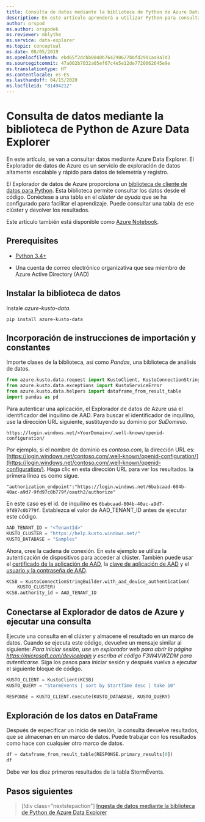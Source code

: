 ```yaml
---
title: Consulta de datos mediante la biblioteca de Python de Azure Data Explorer
description: En este artículo aprenderá a utilizar Python para consultar datos de Azure Data Explorer.
author: orspod
ms.author: orspodek
ms.reviewer: mblythe
ms.service: data-explorer
ms.topic: conceptual
ms.date: 08/05/2019
ms.openlocfilehash: ebd65f2dcbb0040b764290627bbfd2901aa9a7d3
ms.sourcegitcommit: 47a002b7032a05ef67c4e5e12de7720062645e9e
ms.translationtype: HT
ms.contentlocale: es-ES
ms.lasthandoff: 04/15/2020
ms.locfileid: "81494212"
---
```

# <a name="query-data-using-the-azure-data-explorer-python-library"></a>Consulta de datos mediante la biblioteca de Python de Azure Data Explorer

En este artículo, se van a consultar datos mediante Azure Data Explorer. El Explorador de datos de Azure es un servicio de exploración de datos altamente escalable y rápido para datos de telemetría y registro.

El Explorador de datos de Azure proporciona un [biblioteca de cliente de datos para Python](https://github.com/Azure/azure-kusto-python/tree/master/azure-kusto-data). Esta biblioteca permite consultar los datos desde el código. Conéctese a una tabla en el *clúster de ayuda* que se ha configurado para facilitar el aprendizaje. Puede consultar una tabla de ese clúster y devolver los resultados.

Este artículo también está disponible como [Azure Notebook](https://notebooks.azure.com/ManojRaheja/libraries/KustoPythonSamples/html/QueryKusto.ipynb).

## <a name="prerequisites"></a>Prerequisites

* [Python 3.4+](https://www.python.org/downloads/)

* Una cuenta de correo electrónico organizativa que sea miembro de Azure Active Directory (AAD)

## <a name="install-the-data-library"></a>Instalar la biblioteca de datos

Instale *azure-kusto-data*.

```
pip install azure-kusto-data
```

## <a name="add-import-statements-and-constants"></a>Incorporación de instrucciones de importación y constantes

Importe clases de la biblioteca, así como *Pandas*, una biblioteca de análisis de datos.

```python
from azure.kusto.data.request import KustoClient, KustoConnectionStringBuilder
from azure.kusto.data.exceptions import KustoServiceError
from azure.kusto.data.helpers import dataframe_from_result_table
import pandas as pd
```

Para autenticar una aplicación, el Explorador de datos de Azure usa el identificador del inquilino de AAD. Para buscar el identificador de inquilino, use la dirección URL siguiente, sustituyendo su dominio por *SuDominio*.

```
https://login.windows.net/<YourDomain>/.well-known/openid-configuration/
```

Por ejemplo, si el nombre de dominio es *contoso.com*, la dirección URL es: [https://login.windows.net/contoso.com/.well-known/openid-configuration/](https://login.windows.net/contoso.com/.well-known/openid-configuration/). Haga clic en esta dirección URL para ver los resultados. la primera línea es como sigue.

```
"authorization_endpoint":"https://login.windows.net/6babcaad-604b-40ac-a9d7-9fd97c0b779f/oauth2/authorize"
```

En este caso es el id. de inquilino es `6babcaad-604b-40ac-a9d7-9fd97c0b779f`. Establezca el valor de AAD_TENANT_ID antes de ejecutar este código.

```python
AAD_TENANT_ID = "<TenantId>"
KUSTO_CLUSTER = "https://help.kusto.windows.net/"
KUSTO_DATABASE = "Samples"
```

Ahora, cree la cadena de conexión. En este ejemplo se utiliza la autenticación de dispositivos para acceder al clúster. También puede usar el [certificado de la aplicación de AAD](https://github.com/Azure/azure-kusto-python/blob/master/azure-kusto-data/tests/sample.py#L24), la [clave de aplicación de AAD](https://github.com/Azure/azure-kusto-python/blob/master/azure-kusto-data/tests/sample.py#L20) y el [usuario y la contraseña de AAD](https://github.com/Azure/azure-kusto-python/blob/master/azure-kusto-data/tests/sample.py#L34).

```python
KCSB = KustoConnectionStringBuilder.with_aad_device_authentication(
    KUSTO_CLUSTER)
KCSB.authority_id = AAD_TENANT_ID
```

## <a name="connect-to-azure-data-explorer-and-execute-a-query"></a>Conectarse al Explorador de datos de Azure y ejecutar una consulta

Ejecute una consulta en el clúster y almacene el resultado en un marco de datos. Cuando se ejecuta este código, devuelve un mensaje similar al siguiente: *Para iniciar sesión, use un explorador web para abrir la página https://microsoft.com/devicelogin y escriba el código F3W4VWZDM para autenticarse*. Siga los pasos para iniciar sesión y después vuelva a ejecutar el siguiente bloque de código.

```python
KUSTO_CLIENT = KustoClient(KCSB)
KUSTO_QUERY = "StormEvents | sort by StartTime desc | take 10"

RESPONSE = KUSTO_CLIENT.execute(KUSTO_DATABASE, KUSTO_QUERY)
```

## <a name="explore-data-in-dataframe"></a>Exploración de los datos en DataFrame

Después de especificar un inicio de sesión, la consulta devuelve resultados, que se almacenan en un marco de datos. Puede trabajar con los resultados como hace con cualquier otro marco de datos.

```python
df = dataframe_from_result_table(RESPONSE.primary_results[0])
df
```

Debe ver los diez primeros resultados de la tabla StormEvents.

## <a name="next-steps"></a>Pasos siguientes

> [!div class="nextstepaction"]
> [Ingesta de datos mediante la biblioteca de Python de Azure Data Explorer](python-ingest-data.md)
